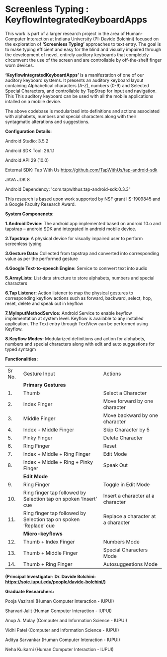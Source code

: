 <h1> Screenless Typing : KeyflowIntegratedKeyboardApps</h1>

This work is part of a larger research project in the area of Human-Computer Interaction at Indiana University (PI: Davide Bolchini) focused on the exploration of <b>‘Screenless
Typing’</b> approaches to text entry. The goal is to make typing efficient and easy for the blind and visually impaired through the development of novel, entirely auditory 
keyboards that completely circumvent the use of the screen and are controllable by off-the-shelf finger worn devices.

<b>‘KeyflowIntegratedKeyboardApps’</b> is a manifestation of one of our auditory keyboard systems. It presents an auditory keyboard layout containing Alphabetical characters (A-Z), numbers 
(0-9) and Selected Special Characters, and controllable by TapStrap for input and navigation. This This auditory keyboard can be used with all the mobile applications intalled 
on a mobile device.

The above codebase is modularized into definitions and actions associated with alphabets, numbers and special characters along with their syntagmatic alterations and suggestions.

<b>Configuration Details:</b>  

Android Studio: 3.5.2 

Android SDK Tool: 26.1.1  

Android API 29 (10.0) 

External SDK: Tap With Us https://github.com/TapWithUs/tap-android-sdk  

JAVA JDK 8  

Android Dependency: 'com.tapwithus:tap-android-sdk:0.3.3' 

This research is based upon work supported by NSF grant IIS-1909845 and a Google Faculty Research Award. 

<b>System Componenets:</b>

<b>1.Android Device:</b> The android app implemented based on android 10.o and tapstrap – android SDK and integrated in android mobile device.

<b>2.Tapstrap:</b> A physical device for visually impaired user to perform screenless typing

<b>3.Gesture Data:</b> Collected from tapstrap and converted into corresponding value as per the performed gesture 

<b>4.Google Text-to-speech Engine:</b> Service to connvert text into audio

<b>5.ArrayLists:</b> List data structure to store alphabets, numbers and special characters

<b>6.Tap Listener:</b> Action listener to map the physical gestures to corresponding keyflow actions such as forward, backward, select, hop, reset, delete and speak out in keyflow

<b>7.MyInputMethodService:</b> Android Service to enable keyflow implementation at system level. Keyflow is available to any installed application. The Text entry through TextView can be performed using Keyflow.

<b>8.Keyflow Modes:</b> Modularized definitions and action for alphabets, numbers and special characters along with edit and auto suggestions for typed syntagm

<b> Functionalities:</b>

<table>
 <tr>
  <td>Sr No.</td>
  <td>Gesture Input</td>
  <td>Actions</td>
  </tr>
 
 <tr>
 <td></td>
 <td><b>Primary Gestures</b></td>
 <td></td>
  </tr>
  
 <tr>
 <td>1.</td>
 <td>Thumb</td>
 <td>Select a Character</td>
  </tr>
  
 <tr>
 <td>2.</td>
 <td>Index Finger</td>
 <td>Move forward by one character</td>
 </tr>

 <tr>
 <td>3.</td>
 <td>Middle Finger</td>
 <td>Move backward by one character</td>
 </tr>

 <tr>
 <td>4.</td>
 <td>Index + Middle Finger</td>
 <td>Skip Character by 5</td>
 </tr>

 <tr>
 <td>5.</td>
 <td>Pinky Finger</td>
 <td>Delete Character</td>
 </tr>

 <tr>
 <td>6.</td>
 <td>Ring Finger</td>
 <td>Reset</td>
 </tr>

 <tr>
 <td>7.</td>
 <td>Index + Middle + Ring Finger</td>
 <td>Edit Mode</td>
 </tr>

 <tr>
 <td>8.</td>
 <td>Index + Middle + Ring + Pinky Finger</td>
 <td>Speak Out</td>
 </tr>

 <tr>
 <td></td>
 <td><b>Edit Mode</b></td>
 <td></td>
 </tr>

 <tr>
 <td>9.</td>
 <td>Ring Finger</td>
 <td>Toggle in Edit Mode</td>
 </tr>

 <tr>
 <td>10.</td>
 <td>Ring finger tap followed by Selection tap on spoken ‘Insert’ cue </td>
 <td>Insert a character at a character</td>
 </tr>

 <tr>
 <td>11.</td>
 <td>Ring finger tap followed by Selection tap on spoken ‘Replace’ cue </td>
 <td>Replace a character at a character</td>
 </tr>

 <tr>
 <td></td>
 <td><b>Micro-keyflows</b></td>
 <td></td>
  </tr>

 <tr>
 <td>12.</td>
 <td>Thumb + Index Finger</td>
 <td>Numbers Mode</td>
 </tr>

 <tr>
 <td>13.</td>
 <td>Thumb + Middle Finger</td>
 <td>Special Characters Mode</td>
 </tr>

 <tr>
 <td>14.</td>
 <td>Thumb + Ring Finger</td>
 <td>Autosuggestions Mode</td>
 </tr>

 </table>

<b>(Principal Investigator: Dr. Davide Bolchini: https://soic.iupui.edu/people/davide-bolchini/) 

Graduate Researchers:</b> 

Pooja Vazirani (Human Computer Interaction - IUPUI) 

Sharvari Jalit (Human Computer Interaction - IUPUI) 

Anup A. Mulay (Computer and Information Science - IUPUI) 

Vidhi Patel (Computer and Information Science - IUPUI) 

Aditya Sarvankar (Human Computer Interaction - IUPUI)

Neha Kulkarni (Human Computer Interaction - IUPUI)
